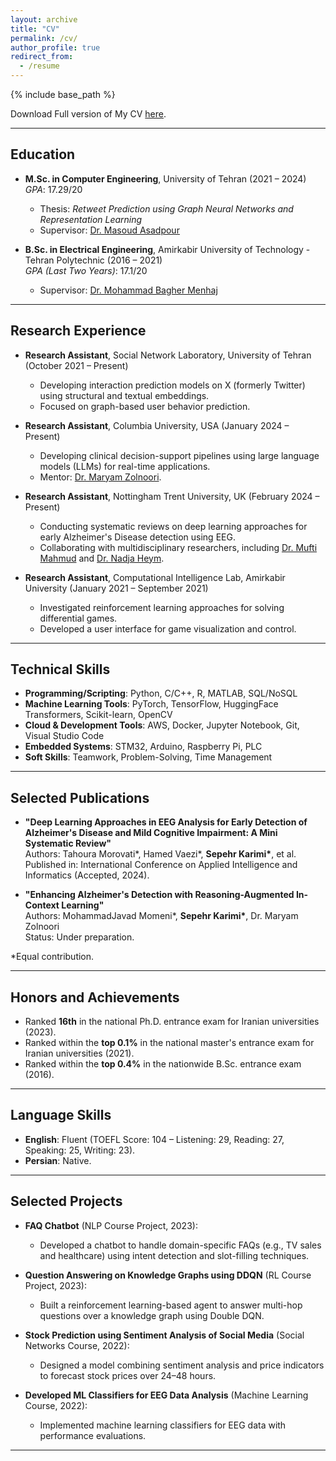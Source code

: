 ```yaml
---
layout: archive
title: "CV"
permalink: /cv/
author_profile: true
redirect_from:
  - /resume
---
```


{% include base_path %}

Download Full version of My CV [here](https://github.com/sepehr-karimi/sepehr-karimi.github.io/raw/master/files/CV.pdf).

---

## Education
- **M.Sc. in Computer Engineering**, University of Tehran (2021 – 2024)  
  *GPA*: 17.29/20  
  - Thesis: *Retweet Prediction using Graph Neural Networks and Representation Learning*  
  - Supervisor: [Dr. Masoud Asadpour](https://scholar.google.com/citations?user=MKwwcvIAAAAJ&hl=en)

- **B.Sc. in Electrical Engineering**, Amirkabir University of Technology - Tehran Polytechnic (2016 – 2021)  
  *GPA (Last Two Years)*: 17.1/20  
  - Supervisor: [Dr. Mohammad Bagher Menhaj](https://scholar.google.com/citations?hl=en&user=0EN-JbQAAAAJ)

---

## Research Experience
- **Research Assistant**, Social Network Laboratory, University of Tehran (October 2021 – Present)  
  - Developing interaction prediction models on X (formerly Twitter) using structural and textual embeddings.  
  - Focused on graph-based user behavior prediction.

- **Research Assistant**, Columbia University, USA (January 2024 – Present)  
  - Developing clinical decision-support pipelines using large language models (LLMs) for real-time applications.  
  - Mentor: [Dr. Maryam Zolnoori](https://www.linkedin.com/in/maryamzolnoori).

- **Research Assistant**, Nottingham Trent University, UK (February 2024 – Present)  
  - Conducting systematic reviews on deep learning approaches for early Alzheimer's Disease detection using EEG.  
  - Collaborating with multidisciplinary researchers, including [Dr. Mufti Mahmud](mailto:mufti.mahmud@ntu.ac.uk) and [Dr. Nadja Heym](mailto:nadja.heym@ntu.ac.uk).

- **Research Assistant**, Computational Intelligence Lab, Amirkabir University (January 2021 – September 2021)  
  - Investigated reinforcement learning approaches for solving differential games.  
  - Developed a user interface for game visualization and control.

---

## Technical Skills
- **Programming/Scripting**: Python, C/C++, R, MATLAB, SQL/NoSQL  
- **Machine Learning Tools**: PyTorch, TensorFlow, HuggingFace Transformers, Scikit-learn, OpenCV  
- **Cloud & Development Tools**: AWS, Docker, Jupyter Notebook, Git, Visual Studio Code  
- **Embedded Systems**: STM32, Arduino, Raspberry Pi, PLC  
- **Soft Skills**: Teamwork, Problem-Solving, Time Management  

---

## Selected Publications
- **"Deep Learning Approaches in EEG Analysis for Early Detection of Alzheimer's Disease and Mild Cognitive Impairment: A Mini Systematic Review"**  
  Authors: Tahoura Morovati\*, Hamed Vaezi\*, **Sepehr Karimi\***, et al.  
  Published in: International Conference on Applied Intelligence and Informatics (Accepted, 2024).

- **"Enhancing Alzheimer's Detection with Reasoning-Augmented In-Context Learning"**  
  Authors: MohammadJavad Momeni\*, **Sepehr Karimi\***, Dr. Maryam Zolnoori  
  Status: Under preparation.

\*Equal contribution.

---

## Honors and Achievements
- Ranked **16th** in the national Ph.D. entrance exam for Iranian universities (2023).  
- Ranked within the **top 0.1%** in the national master's entrance exam for Iranian universities (2021).  
- Ranked within the **top 0.4%** in the nationwide B.Sc. entrance exam (2016).

---

## Language Skills
- **English**: Fluent (TOEFL Score: 104 – Listening: 29, Reading: 27, Speaking: 25, Writing: 23).  
- **Persian**: Native.

---

## Selected Projects
- **FAQ Chatbot** (NLP Course Project, 2023):  
  - Developed a chatbot to handle domain-specific FAQs (e.g., TV sales and healthcare) using intent detection and slot-filling techniques.  

- **Question Answering on Knowledge Graphs using DDQN** (RL Course Project, 2023):  
  - Built a reinforcement learning-based agent to answer multi-hop questions over a knowledge graph using Double DQN.

- **Stock Prediction using Sentiment Analysis of Social Media** (Social Networks Course, 2022):  
  - Designed a model combining sentiment analysis and price indicators to forecast stock prices over 24–48 hours.

- **Developed ML Classifiers for EEG Data Analysis** (Machine Learning Course, 2022):  
  - Implemented machine learning classifiers for EEG data with performance evaluations.

---
